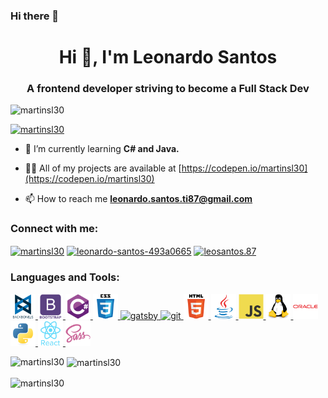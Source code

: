 ### Hi there 👋

<h1 align="center">Hi 👋, I'm Leonardo Santos</h1>
<h3 align="center">A frontend developer striving to become a Full Stack Dev</h3>

<p align="left"> <img src="https://komarev.com/ghpvc/?username=martinsl30&label=Profile%20views&color=0e75b6&style=flat" alt="martinsl30" /> </p>

<p align="left"> <a href="https://github.com/ryo-ma/github-profile-trophy"><img src="https://github-profile-trophy.vercel.app/?username=martinsl30" alt="martinsl30" /></a> </p>

- 🌱 I’m currently learning **C# and Java.**

- 👨‍💻 All of my projects are available at [https://codepen.io/martinsl30](https://codepen.io/martinsl30)

- 📫 How to reach me **leonardo.santos.ti87@gmail.com**

<h3 align="left">Connect with me:</h3>
<p align="left">
<a href="https://codepen.io/martinsl30" target="blank"><img align="center" src="https://cdn.jsdelivr.net/npm/simple-icons@3.0.1/icons/codepen.svg" alt="martinsl30" height="30" width="40" /></a>
<a href="https://linkedin.com/in/leonardo-santos-493a0665" target="blank"><img align="center" src="https://cdn.jsdelivr.net/npm/simple-icons@3.0.1/icons/linkedin.svg" alt="leonardo-santos-493a0665" height="30" width="40" /></a>
<a href="https://instagram.com/leosantos.87" target="blank"><img align="center" src="https://cdn.jsdelivr.net/npm/simple-icons@3.0.1/icons/instagram.svg" alt="leosantos.87" height="30" width="40" /></a>
</p>

<h3 align="left">Languages and Tools:</h3>
<p align="left"> <a href="https://backbonejs.org" target="_blank"> <img src="https://raw.githubusercontent.com/devicons/devicon/master/icons/backbonejs/backbonejs-original-wordmark.svg" alt="backbonejs" width="40" height="40"/> </a> <a href="https://getbootstrap.com" target="_blank"> <img src="https://raw.githubusercontent.com/devicons/devicon/master/icons/bootstrap/bootstrap-plain-wordmark.svg" alt="bootstrap" width="40" height="40"/> </a> <a href="https://www.w3schools.com/cs/" target="_blank"> <img src="https://raw.githubusercontent.com/devicons/devicon/master/icons/csharp/csharp-original.svg" alt="csharp" width="40" height="40"/> </a> <a href="https://www.w3schools.com/css/" target="_blank"> <img src="https://raw.githubusercontent.com/devicons/devicon/master/icons/css3/css3-original-wordmark.svg" alt="css3" width="40" height="40"/> </a> <a href="https://www.gatsbyjs.com/" target="_blank"> <img src="https://www.vectorlogo.zone/logos/gatsbyjs/gatsbyjs-icon.svg" alt="gatsby" width="40" height="40"/> </a> <a href="https://git-scm.com/" target="_blank"> <img src="https://www.vectorlogo.zone/logos/git-scm/git-scm-icon.svg" alt="git" width="40" height="40"/> </a> <a href="https://www.w3.org/html/" target="_blank"> <img src="https://raw.githubusercontent.com/devicons/devicon/master/icons/html5/html5-original-wordmark.svg" alt="html5" width="40" height="40"/> </a> <a href="https://www.java.com" target="_blank"> <img src="https://raw.githubusercontent.com/devicons/devicon/master/icons/java/java-original.svg" alt="java" width="40" height="40"/> </a> <a href="https://developer.mozilla.org/en-US/docs/Web/JavaScript" target="_blank"> <img src="https://raw.githubusercontent.com/devicons/devicon/master/icons/javascript/javascript-original.svg" alt="javascript" width="40" height="40"/> </a> <a href="https://www.linux.org/" target="_blank"> <img src="https://raw.githubusercontent.com/devicons/devicon/master/icons/linux/linux-original.svg" alt="linux" width="40" height="40"/> </a> <a href="https://www.oracle.com/" target="_blank"> <img src="https://raw.githubusercontent.com/devicons/devicon/master/icons/oracle/oracle-original.svg" alt="oracle" width="40" height="40"/> </a> <a href="https://www.python.org" target="_blank"> <img src="https://raw.githubusercontent.com/devicons/devicon/master/icons/python/python-original.svg" alt="python" width="40" height="40"/> </a> <a href="https://reactjs.org/" target="_blank"> <img src="https://raw.githubusercontent.com/devicons/devicon/master/icons/react/react-original-wordmark.svg" alt="react" width="40" height="40"/> </a> <a href="https://sass-lang.com" target="_blank"> <img src="https://raw.githubusercontent.com/devicons/devicon/master/icons/sass/sass-original.svg" alt="sass" width="40" height="40"/> </a> </p>

<p><img align="left" src="https://github-readme-stats.vercel.app/api/top-langs?username=martinsl30&show_icons=true&locale=en&layout=compact" alt="martinsl30" /></p>

<p>&nbsp;<img align="center" src="https://github-readme-stats.vercel.app/api?username=martinsl30&show_icons=true&locale=en" alt="martinsl30" /></p>

<p><img align="center" src="https://github-readme-streak-stats.herokuapp.com/?user=martinsl30&" alt="martinsl30" /></p>

